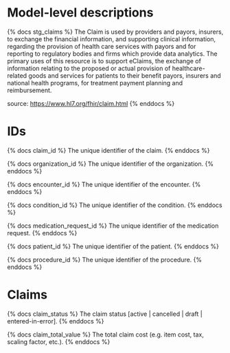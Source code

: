 # Model-level descriptions
{% docs stg_claims %}
The Claim is used by providers and payors, insurers, to exchange the financial information, and
supporting clinical information, regarding the provision of health care services with payors and for reporting to
regulatory bodies and firms which provide data analytics. The primary uses of this resource is to support eClaims,
the exchange of information relating to the proposed or actual provision of healthcare-related goods and services
for patients to their benefit payors, insurers and national health programs, for treatment payment planning and
reimbursement.

source: https://www.hl7.org/fhir/claim.html
{% enddocs %}

# IDs
{% docs claim_id %}
The unique identifier of the claim.
{% enddocs %}

{% docs organization_id %}
The unique identifier of the organization.
{% enddocs %}

{% docs encounter_id %}
The unique identifier of the encounter.
{% enddocs %}

{% docs condition_id %}
The unique identifier of the condition.
{% enddocs %}

{% docs medication_request_id %}
The unique identifier of the medication request.
{% enddocs %}

{% docs patient_id %}
The unique identifier of the patient.
{% enddocs %}

{% docs procedure_id %}
The unique identifier of the procedure.
{% enddocs %}

# Claims

{% docs claim_status %}
The claim status [active | cancelled | draft | entered-in-error].
{% enddocs %}

{% docs claim_total_value %}
The total claim cost (e.g. item cost, tax, scaling factor, etc.).
{% enddocs %}
